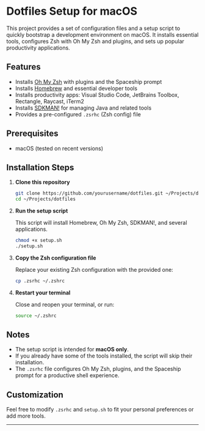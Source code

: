 # Dotfiles Setup for macOS

This project provides a set of configuration files and a setup script to quickly bootstrap a development environment on macOS. It installs essential tools, configures Zsh with Oh My Zsh and plugins, and sets up popular productivity applications.

## Features

- Installs [Oh My Zsh](https://ohmyz.sh/) with plugins and the Spaceship prompt
- Installs [Homebrew](https://brew.sh/) and essential developer tools
- Installs productivity apps: Visual Studio Code, JetBrains Toolbox, Rectangle, Raycast, iTerm2
- Installs [SDKMAN!](https://sdkman.io/) for managing Java and related tools
- Provides a pre-configured `.zsrhc` (Zsh config) file

## Prerequisites

- macOS (tested on recent versions)

## Installation Steps

1. **Clone this repository**

   ```sh
   git clone https://github.com/yourusername/dotfiles.git ~/Projects/dotfiles
   cd ~/Projects/dotfiles
   ```

2. **Run the setup script**

   This script will install Homebrew, Oh My Zsh, SDKMAN!, and several applications.

   ```sh
   chmod +x setup.sh
   ./setup.sh
   ```

3. **Copy the Zsh configuration file**

   Replace your existing Zsh configuration with the provided one:

   ```sh
   cp .zsrhc ~/.zshrc
   ```

4. **Restart your terminal**

   Close and reopen your terminal, or run:

   ```sh
   source ~/.zshrc
   ```

## Notes

- The setup script is intended for **macOS only**.
- If you already have some of the tools installed, the script will skip their installation.
- The `.zsrhc` file configures Oh My Zsh, plugins, and the Spaceship prompt for a productive shell experience.

## Customization

Feel free to modify `.zsrhc` and `setup.sh` to fit your personal preferences or add more tools.

---